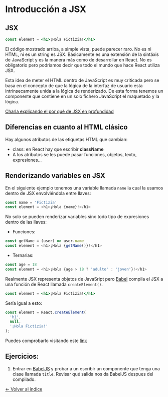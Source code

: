 # Introducción a JSX

## JSX

```jsx
const element = <h1>¡Hola Fictizia!</h1>
```

El código mostrado arriba, a simple vista, puede parecer raro. No es ni HTML, ni es un string es JSX. Básicamente es una extensión de la sintáxis de JavaScript y es la manera más como de desarrollar en React. No es obligatorio pero podríamos decir que todo el mundo que hace React utiliza JSX.

Esta idea de meter el HTML dentro de JavaScript es muy criticada pero se basa en el concepto de que la lógica de la interfaz de usuario esta intrínsecamente unida a la lógica de renderizado. De esta forma tenemos un componente que contiene en un solo fichero JavaScript el maquetado y la lógica.

[Charla explicando el por qué de JSX en profundidad](https://www.youtube.com/watch?v=x7cQ3mrcKaY)

## Diferencias en cuanto al HTML clásico

Hay algunos atributos de las etiquetas HTML que cambian:

* class: en React hay que escribir **className**
* A los atributos se les puede pasar funciones, objetos, texto, expresiones...

## Renderizando variables en JSX

En el siguiente ejemplo tenemos una variable llamada `name` la cual la usamos dentro de JSX envolviéndola entre llaves:

```js
const name = 'Fictizia'
const element = <h1>¡Hola {name}!</h1>
```

No solo se pueden renderizar variables sino todo tipo de expresiones dentro de las llaves:

* Funciones:

```js
const getName = (user) => user.name
const element = <h1>¡Hola {getName()}!</h1>
```

* Ternarias:

```js
const age = 18
const element = <h1>¡Hola {age > 18 ? 'adulto' : 'joven'}!</h1>
```

Realmente JSX representa objetos de JavaSript pero [Babel](https://babeljs.io/) compila el JSX a una función de React llamada `createElement()`.

```jsx
const element = <h1>¡Hola Fictizia!</h1>
```

Sería igual a esto:

```jsx
const element = React.createElement(
  'h1',
  null,
  '¡Hola Fictizia!'
);
```

Puedes comprobarlo visitando este [link](https://babeljs.io/repl#?babili=false&browsers=&build=&builtIns=false&spec=false&loose=false&code_lz=MYewdgzgLgBApgGzgWzmWBeGAeAFgRgD4BCgCRAQEMYAxAS2CjoC87KBCbAegMICggA&debug=false&forceAllTransforms=false&shippedProposals=false&circleciRepo=&evaluate=false&fileSize=false&timeTravel=false&sourceType=module&lineWrap=true&presets=es2015%2Creact%2Cstage-2&prettier=false&targets=&version=7.6.0&externalPlugins=)

## Ejercicios:

1. Entrar en [BabelJS](https://babeljs.io/repl) y probar a un escribir un componente que tenga una clase llamada `title`. Revisar qué salida nos da BabelJS despues del compilado.



[<- Volver al índice](./../README.md)
